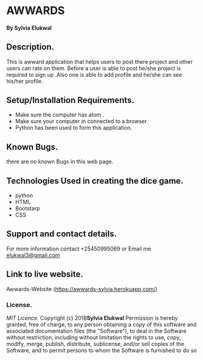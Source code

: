 # AWWARDS

#### By **Sylvia Elukwal**

## Description.
This is awward application that helps users to post there project and other users can rate on them. Before a user is able to post he/she project is required to sign up .Also one is able to add profile and he/she can see his/her profile.

## Setup/Installation Requirements.
* Make sure the computer has atom .
* Make sure your computer in connected to a browser.
* Python has been used to form this application.

## Known Bugs.
there are no known Bugs in this web page.

## Technologies Used in creating the dice game.
* python
* HTML
* Bootstarp
* CSS

## Support and contact details.
For more information contact +25450995069 or Email me elukwal3@gmail.com


## Link to live website.
Awwards-Website (https://awwards-sylvia.herokuapp.com/)


### License.
*MIT Licence.*
Copyright (c) 2018**Sylvia Elukwal**
Permission is hereby granted, free of charge, to any person obtaining a copy of this software and
associated documentation files (the "Software"), to deal in the Software without restriction, including
without limitation the rights to use, copy, modify, merge, publish, distribute, sublicense, and/or sell
copies of the Software, and to permit persons to whom the Software is furnished to do so
